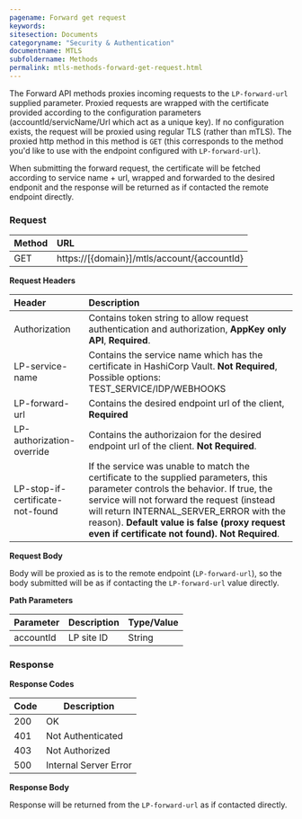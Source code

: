 ```yaml
---
pagename: Forward get request
keywords:
sitesection: Documents
categoryname: "Security & Authentication"
documentname: MTLS 
subfoldername: Methods
permalink: mtls-methods-forward-get-request.html
---
```


The Forward API methods proxies incoming requests to the `LP-forward-url` supplied parameter. Proxied requests are wrapped with the certificate provided according to the configuration parameters (accountId/servicName/Url which act as a unique key). If no configuration exists, the request will be proxied using regular TLS (rather than mTLS). The proxied http method in this method is `GET` (this corresponds to the method you'd like to use with the endpoint configured with `LP-forward-url`). 

When submitting the forward request, the certificate will be fetched according to service name + url, wrapped and forwarded to the desired endponit and the response will be returned as if contacted the remote endpoint directly.

### Request

 |Method|      URL|  
 |:--------  |:---  |
 |GET|  https://[{domain}]/mtls/account/{accountId} |

**Request Headers**

 |Header         |Description  |
 |:------|        :--------  |
 |Authorization|    Contains token string to allow request authentication and authorization, **AppKey only API**, **Required**. |
 |LP-service-name|    Contains the service name which has the certificate in HashiCorp Vault. **Not Required**, Possible options: TEST_SERVICE/IDP/WEBHOOKS |
 |LP-forward-url|    Contains the desired endpoint url of the client, **Required**  |
 |LP-authorization-override|    Contains the authorizaion for the desired endpoint url of the client. **Not Required**. |
 |LP-stop-if-certificate-not-found| If the service was unable to match the certificate to the supplied parameters, this parameter controls the behavior. If true, the service will not forward the request (instead will return INTERNAL_SERVER_ERROR with the reason). **Default value is false (proxy request even if certificate not found). Not Required**. |

**Request Body**

Body will be proxied as is to the remote  endpoint (`LP-forward-url`), so the body submitted will be as if contacting the `LP-forward-url` value directly.

**Path Parameters**

 |Parameter|  Description|  Type/Value |
 |:------    |:--------    |:--------|
 |accountId|  LP site ID |   String |

### Response

**Response Codes**

| Code | Description           |
|------|-----------------------|
| 200  | OK                    |
| 401  | Not Authenticated     |
| 403  | Not Authorized        |
| 500  | Internal Server Error |

**Response Body**

Response will be returned from the `LP-forward-url` as if contacted directly.

